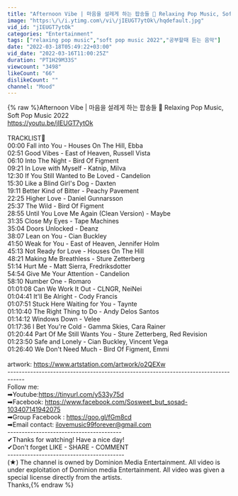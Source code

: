 ```yaml
---
title: "Afternoon Vibe | 마음을 설레게 하는 팝송들 💓 Relaxing Pop Music, Soft Pop Music 2022"
image: "https:\/\/i.ytimg.com\/vi\/jIEUGT7ytOk\/hqdefault.jpg"
vid_id: "jIEUGT7ytOk"
categories: "Entertainment"
tags: ["relaxing pop music","soft pop music 2022","공부할때 듣는 음악"]
date: "2022-03-18T05:49:22+03:00"
vid_date: "2022-03-16T11:00:25Z"
duration: "PT1H29M33S"
viewcount: "3498"
likeCount: "66"
dislikeCount: ""
channel: "Mood"
---
```

{% raw %}Afternoon Vibe | 마음을 설레게 하는 팝송들 💓 Relaxing Pop Music, Soft Pop Music 2022<br /><a rel="nofollow" target="blank" href="https://youtu.be/jIEUGT7ytOk">https://youtu.be/jIEUGT7ytOk</a><br /><br />TRACKLIST🎵<br />00:00 Fall into You - Houses On The Hill, Ebba<br />02:51 Good Vibes - East of Heaven, Russell Vista<br />06:10 Into The Night - Bird Of Figment<br />09:21 In Love with Myself - Katnip, Milva<br />12:30 If You Still Wanted to Be Loved - Candelion<br />15:30 Like a Blind Girl's Dog - Daxten<br />19:11 Better Kind of Bitter - Peachy Pavement<br />22:25 Higher Love - Daniel Gunnarsson<br />25:37 The Wild - Bird Of Figment<br />28:55 Until You Love Me Again (Clean Version) - Maybe<br />31:35 Close My Eyes - Tape Machines<br />35:04 Doors Unlocked - Deanz<br />38:07 Lean on You - Cian Buckley<br />41:50 Weak for You - East of Heaven, Jennifer Holm<br />45:13 Not Ready for Love - Houses On The Hill<br />48:21 Making Me Breathless - Sture Zetterberg<br />51:14 Hurt Me - Matt Sierra, Fredriksdotter<br />54:54 Give Me Your Attention - Candelion<br />58:10 Number One - Romaro<br />01:01:08 Can We Work It Out - CLNGR, NeiNei<br />01:04:41 It'll Be Alright - Cody Francis<br />01:07:51 Stuck Here Waiting for You - Taynte<br />01:10:40 The Right Thing to Do - Andy Delos Santos<br />01:14:12 Windows Down - Velee<br />01:17:36 I Bet You're Cold - Gamma Skies, Cara Rainer<br />01:20:44 Part Of Me Still Wants You - Sture Zetterberg, Red Revision<br />01:23:50 Safe and Lonely - Cian Buckley, Vincent Vega<br />01:26:40 We Don't Need Much - Bird Of Figment, Emmi<br /><br />artwork: <a rel="nofollow" target="blank" href="https://www.artstation.com/artwork/o2QEXw">https://www.artstation.com/artwork/o2QEXw</a><br />------------------------------------------------------------------------------------<br />Follow me:<br />➡Youtube:<a rel="nofollow" target="blank" href="https://tinyurl.com/y533y75d">https://tinyurl.com/y533y75d</a><br />➡Facebook: <a rel="nofollow" target="blank" href="https://www.facebook.com/Sosweet_but_sosad-103407141942075">https://www.facebook.com/Sosweet_but_sosad-103407141942075</a><br />➡Group Facebook : <a rel="nofollow" target="blank" href="https://goo.gl/fGm8cd">https://goo.gl/fGm8cd</a><br />➡Email contact: ilovemusic99forever@gmail.com<br />----------------------------------------<br />✔Thanks for watching! Have a nice day!<br />✔Don't forget LIKE - SHARE - COMMENT <br />-----------------------------------------<br />(★) The channel is owned by Dominion Media Entertainment. All video is under exploitation of Dominion media Entertainment. All video was given a special license directly from the artists.<br />Thanks,{% endraw %}
